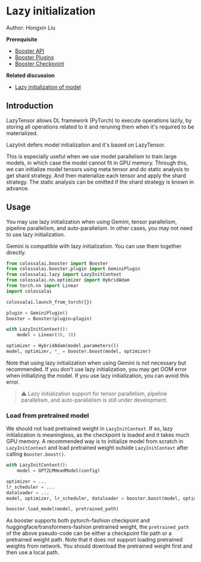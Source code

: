 # Lazy initialization

Author: Hongxin Liu

**Prerequisite**
- [Booster API](../basics/booster_api.md)
- [Booster Plugins](../basics/booster_plugins.md)
- [Booster Checkpoint](../basics/booster_checkpoint.md)

**Related discussion**
- [Lazy initialization of model](https://github.com/hpcaitech/ColossalAI/discussions/3124)

## Introduction

LazyTensor allows DL framework (PyTorch) to execute operations lazily, by storing all operations related to it and reruning them when it's required to be materialized.

LazyInit defers model initialization and it's based on LazyTensor.

This is especially useful when we use model parallelism to train large models, in which case the model cannot fit in GPU memory. Through this, we can initialize model tensors using meta tensor and do static analysis to get shard strategy. And then materialize each tensor and apply the shard strategy. The static analysis can be omitted if the shard strategy is known in advance.

## Usage

You may use lazy initialization when using Gemini, tensor parallelism, pipeline parallelism, and auto-parallelism. In other cases, you may not need to use lazy initialization.

Gemini is compatible with lazy initialization. You can use them together directly.

```python
from colossalai.booster import Booster
from colossalai.booster.plugin import GeminiPlugin
from colossalai.lazy import LazyInitContext
from colossalai.nn.optimizer import HybridAdam
from torch.nn import Linear
import colossalai

colossalai.launch_from_torch({})

plugin = GeminiPlugin()
booster = Booster(plugin=plugin)

with LazyInitContext():
    model = Linear(10, 10)

optimizer = HybridAdam(model.parameters())
model, optimizer, *_ = booster.boost(model, optimizer)
```

Note that using lazy initialization when using Gemini is not necessary but recommended. If you don't use lazy initialization, you may get OOM error when initializing the model. If you use lazy initialization, you can avoid this error.

> ⚠ Lazy initialization support for tensor parallelism, pipeline parallelism, and auto-parallelism is still under development.

### Load from pretrained model

We should not load pretrained weight in `LazyInitContext`. If so, lazy initialization is meaningless, as the checkpoint is loaded and it takes much GPU memory. A recommended way is to initialize model from scratch in `LazyInitContext` and load pretrained weight outside `LazyInitContext` after calling `Booster.boost()`.

<!--- doc-test-ignore-start -->
```python
with LazyInitContext():
    model = GPT2LMHeadModel(config)

optimizer = ...
lr_scheduler = ...
dataloader = ...
model, optimizer, lr_scheduler, dataloader = booster.boost(model, optimizer, lr_scheduler, dataloader)

booster.load_model(model, pretrained_path)
```
<!--- doc-test-ignore-end -->

As booster supports both pytorch-fashion checkpoint and huggingface/transformers-fashion pretrained weight, the `pretrained_path` of the above pseudo-code can be either a checkpoint file path or a pretrained weight path. Note that it does not support loading pretrained weights from network. You should download the pretrained weight first and then use a local path.

<!-- doc-test-command: torchrun --standalone --nproc_per_node=1 lazy_init.py  -->
